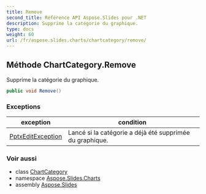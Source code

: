 ```yaml
---
title: Remove
second_title: Référence API Aspose.Slides pour .NET
description: Supprime la catégorie du graphique.
type: docs
weight: 60
url: /fr/aspose.slides.charts/chartcategory/remove/
---
```


## Méthode ChartCategory.Remove

Supprime la catégorie du graphique.

```csharp
public void Remove()
```

### Exceptions

| exception | condition |
| --- | --- |
| [PptxEditException](../../../aspose.slides/pptxeditexception) | Lancé si la catégorie a déjà été supprimée du graphique. |

### Voir aussi

* class [ChartCategory](../../chartcategory)
* namespace [Aspose.Slides.Charts](../../chartcategory)
* assembly [Aspose.Slides](../../../)

<!-- NE PAS MODIFIER : généré par xmldocmd pour Aspose.Slides.dll -->